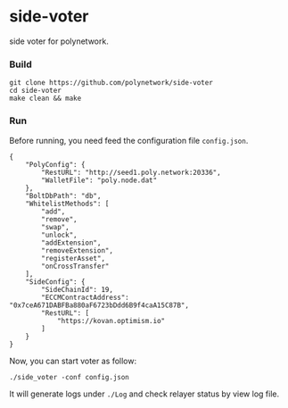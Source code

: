 # side-voter

side voter for polynetwork.

### Build

```shell
git clone https://github.com/polynetwork/side-voter
cd side-voter
make clean && make
```

### Run

Before running, you need feed the configuration file `config.json`.
```
{
    "PolyConfig": {
        "RestURL": "http://seed1.poly.network:20336",
        "WalletFile": "poly.node.dat"
    },
    "BoltDbPath": "db",
    "WhitelistMethods": [
        "add",
        "remove",
        "swap",
        "unlock",
        "addExtension",
        "removeExtension",
        "registerAsset",
        "onCrossTransfer"
    ],
    "SideConfig": {
        "SideChainId": 19,
        "ECCMContractAddress": "0x7ceA671DABFBa880aF6723bDdd6B9f4caA15C87B",
        "RestURL": [
            "https://kovan.optimism.io"
        ]
    }
}
```

Now, you can start voter as follow: 

```shell
./side_voter -conf config.json 
```

It will generate logs under `./Log` and check relayer status by view log file.